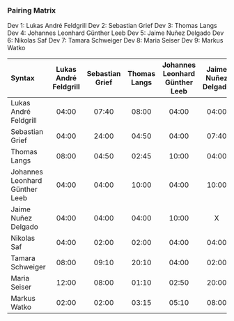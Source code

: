### Pairing Matrix
Dev 1: Lukas André Feldgrill
Dev 2: Sebastian Grief
Dev 3: Thomas Langs
Dev 4: Johannes Leonhard Günther Leeb
Dev 5: Jaime Nuñez Delgado
Dev 6: Nikolas Saf
Dev 7: Tamara Schweiger
Dev 8: Maria Seiser
Dev 9: Markus Watko

| Syntax      | Lukas André Feldgrill   	  | Sebastian Grief   	  | Thomas Langs   	  | Johannes Leonhard Günther Leeb   	  | Jaime Nuñez Delgado   	  | Nikolas Saf   	  | Tamara Schweiger   	  | Maria Seiser   	  | Markus Watko       |
| :---        |    :----:   |    :----:   |    :----:   |    :----:   |    :----:   |    :----:   |    :----:   |    :----:   |    :----:   |
| Lukas André Feldgrill       | 04:00           | 07:40       | 08:00       | 04:00       | 04:00       | 04:00       | 08:00       | 12:00       | 02:00       |
| Sebastian Grief       | 04:00       | 24:00           | 04:50       | 04:00       | 07:40       | 02:00       | 09:10       | 08:00       | 02:00       |
| Thomas Langs       | 08:00       | 04:50       | 02:45           | 10:00       | 04:00       | 02:00       | 20:10       | 01:10       | 03:15      |
| Johannes Leonhard Günther Leeb       | 04:00       | 04:00       | 10:00       | 04:00           | 10:00       | 04:00       | 04:00       | 02:50       | 05:10       |
| Jaime Nuñez Delgado       | 04:00       | 04:00       | 04:00       | 10:00       | X           | 04:00       | 02:00       | 20:00       |08:00       |
| Nikolas Saf       | 04:00       | 02:00       | 02:00      | 04:00       | 04:00       | 04:00           | 05:20       | 04:00       | 25:45       |
| Tamara Schweiger       | 08:00       | 09:10       | 20:10     | 04:00       | 02:00       | 05:20      | X           | 02:00       | 02:50       |
| Maria Seiser       | 12:00       | 08:00       | 01:10       | 02:50       | 20:00       | 04:00       | 02:00       | X           | 02:00      |
| Markus Watko       | 02:00      | 02:00       | 03:15       | 05:10       | 08:00       | 25:45       | 02:50       | 02:00       | 02:30           |
